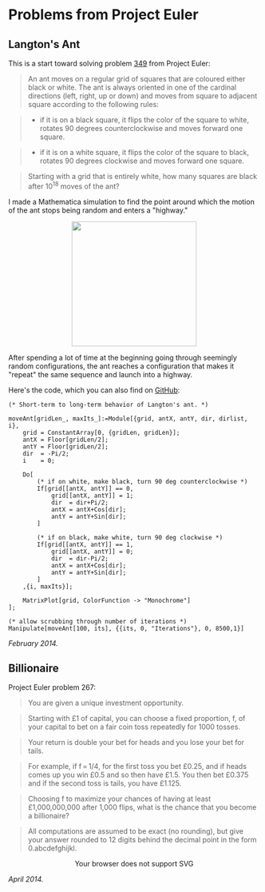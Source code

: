 <!-- {"full_title": "Project Euler",
"date_written": "Apr 14"} -->

# Problems from Project Euler

## Langton's Ant <a href="https://github.com/sballin/iterant"><i class="fa fa-github"></i></a>

This is a start toward solving problem [349](http://projecteuler.net/problem=349) from Project Euler:

> An ant moves on a regular grid of squares that are coloured either black or white. The ant is always oriented in one of the cardinal directions (left, right, up or down) and moves from square to adjacent square according to the following rules:

> - if it is on a black square, it flips the color of the square to white, rotates 90 degrees counterclockwise and moves forward one square.

> - if it is on a white square, it flips the color of the square to black, rotates 90 degrees clockwise and moves forward one square.

> Starting with a grid that is entirely white, how many squares are black after $10^{18}$ moves of the ant?

I made a Mathematica simulation to find the point around which the motion of the ant stops being random and enters a "highway."

<center><img src="{{top-path}}/{{article-path}}/ant.gif" width="250px"/></center>

After spending a lot of time at the beginning going through seemingly random configurations, the ant reaches a configuration that makes it "repeat" the same sequence and launch into a highway.

<!--  -->

Here's the code, which you can also find on [GitHub](https://github.com/sballin/iterant):

    (* Short-term to long-term behavior of Langton's ant. *)

    moveAnt[gridLen_, maxIts_]:=Module[{grid, antX, antY, dir, dirlist, i},
        grid = ConstantArray[0, {gridLen, gridLen}];
        antX = Floor[gridLen/2];
        antY = Floor[gridLen/2];
        dir  = -Pi/2;
        i    = 0;

        Do[
            (* if on white, make black, turn 90 deg counterclockwise *)
            If[grid[[antX, antY]] == 0,
                grid[[antX, antY]] = 1;
                dir  = dir+Pi/2;
                antX = antX+Cos[dir];
                antY = antY+Sin[dir];
            ]

            (* if on black, make white, turn 90 deg clockwise *)
            If[grid[[antX, antY]] == 1,
                grid[[antX, antY]] = 0;
                dir  = dir-Pi/2;
                antX = antX+Cos[dir];
                antY = antY+Sin[dir];
            ]
        ,{i, maxIts}];

        MatrixPlot[grid, ColorFunction -> "Monochrome"]
    ];

    (* allow scrubbing through number of iterations *)
    Manipulate[moveAnt[100, its], {{its, 0, "Iterations"}, 0, 8500,1}]

_February 2014._

## Billionaire

Project Euler problem 267:

>You are given a unique investment opportunity.

>Starting with £1 of capital, you can choose a fixed proportion, f, of your capital to bet on a fair coin toss repeatedly for 1000 tosses.

>Your return is double your bet for heads and you lose your bet for tails.

>For example, if f = 1/4, for the first toss you bet £0.25, and if heads comes up you win £0.5 and so then have £1.5. You then bet £0.375 and if the second toss is tails, you have £1.125.

>Choosing f to maximize your chances of having at least £1,000,000,000 after 1,000 flips, what is the chance that you become a billionaire?

>All computations are assumed to be exact (no rounding), but give your answer rounded to 12 digits behind the decimal point in the form 0.abcdefghijkl.

<center><object type="image/svg+xml" width="500px" data="{{top-path}}/{{article-path}}/predictions.svg">Your browser does not support SVG</object></center>

_April 2014._

